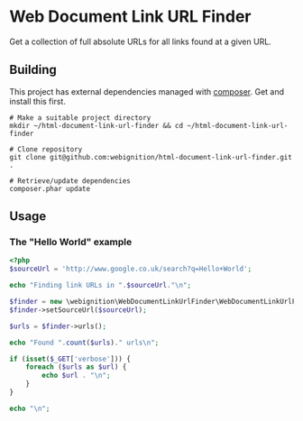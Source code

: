 Web Document Link URL Finder
============================

Get a collection of full absolute URLs for all links found at a given URL.

Building
--------

This project has external dependencies managed with [composer][1]. Get and install this first.

    # Make a suitable project directory
    mkdir ~/html-document-link-url-finder && cd ~/html-document-link-url-finder

    # Clone repository
    git clone git@github.com:webignition/html-document-link-url-finder.git .

    # Retrieve/update dependencies
    composer.phar update

Usage
-----

### The "Hello World" example

```php
<?php
$sourceUrl = 'http://www.google.co.uk/search?q=Hello+World';

echo "Finding link URLs in ".$sourceUrl."\n";

$finder = new \webignition\WebDocumentLinkUrlFinder\WebDocumentLinkUrlFinder();
$finder->setSourceUrl($sourceUrl);

$urls = $finder->urls();

echo "Found ".count($urls)." urls\n";

if (isset($_GET['verbose'])) {
    foreach ($urls as $url) {
        echo $url . "\n";
    }
}

echo "\n";
```

[1]: http://getcomposer.org/
